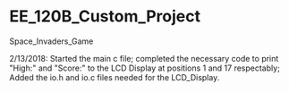 # EE_120B_Custom_Project
Space_Invaders_Game

2/13/2018: Started the main c file; completed the necessary code to print "High:" and "Score:" to the LCD Display at positions 1 and 17 respectably; Added the io.h and io.c files needed for the LCD_Display.

